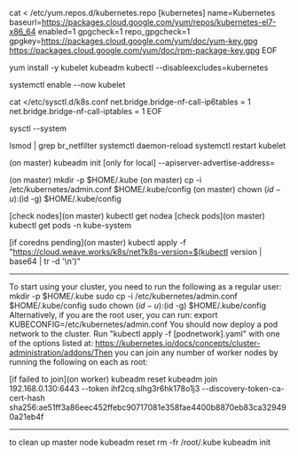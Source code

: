 cat <<EOF > /etc/yum.repos.d/kubernetes.repo
[kubernetes]
name=Kubernetes
baseurl=https://packages.cloud.google.com/yum/repos/kubernetes-el7-x86_64
enabled=1
gpgcheck=1
repo_gpgcheck=1
gpgkey=https://packages.cloud.google.com/yum/doc/yum-key.gpg https://packages.cloud.google.com/yum/doc/rpm-package-key.gpg
EOF

yum install -y kubelet kubeadm kubectl --disableexcludes=kubernetes

systemctl enable --now kubelet

cat <<EOF >/etc/sysctl.d/k8s.conf
net.bridge.bridge-nf-call-ip6tables = 1
net.bridge.bridge-nf-call-iptables = 1
EOF

sysctl --system

lsmod | grep br_netfilter
systemctl daemon-reload
systemctl restart kubelet


(on master) kubeadm init [only for local] --apiserver-advertise-address=

(on master) mkdir -p $HOME/.kube
(on master) cp -i /etc/kubernetes/admin.conf $HOME/.kube/config
(on master) chown $(id -u):$(id -g) $HOME/.kube/config

[check nodes](on master) kubectl get nodea
[check pods](on master) kubectl get pods -n kube-system

[if coredns pending](on master) kubectl apply -f "https://cloud.weave.works/k8s/net?k8s-version=$(kubectl version | base64 | tr -d '\n')"




--------------------------
To start using your cluster, you need to run the following as a regular user: 
mkdir -p $HOME/.kube
sudo cp -i /etc/kubernetes/admin.conf $HOME/.kube/config
sudo chown $(id -u):$(id -g) $HOME/.kube/config
Alternatively, if you are the root user, you can run: 
export KUBECONFIG=/etc/kubernetes/admin.conf
You should now deploy a pod network to the cluster.
Run "kubectl apply -f [podnetwork].yaml" with one of the options listed at: 
https://kubernetes.io/docs/concepts/cluster-administration/addons/Then you can join any number of worker nodes by running the following on each as root:

[if failed to join](on worker) kubeadm reset
kubeadm join 192.168.0.130:6443 --token ihf2cq.slhg3r6hk178o1j3 --discovery-token-ca-cert-hash sha256:ae51ff3a86eec452ffebc90717081e358fae4400b8870eb83ca329490a21eb4f

--------------------------
to clean up master node
kubeadm reset
rm -fr /root/.kube
kubeadm init

